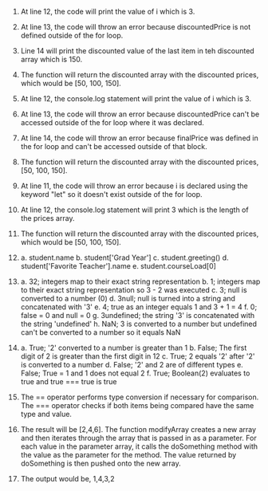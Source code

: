 1) At line 12, the code will print the value of i which is 3.

2) At line 13, the code will throw an error because discountedPrice is not defined outside of the for loop.

3) Line 14 will print the discounted value of the last item in teh discounted array which is 150.

4) The function will return the discounted array with the discounted prices, which would be [50, 100, 150].

5) At line 12, the console.log statement will print the value of i which is 3.

6) At line 13, the code will throw an error because discountedPrice can't be accessed outside of the for loop where it was declared.

7) At line 14, the code will throw an error because finalPrice was defined in the for loop and can't be accessed outside of that block.

8) The function will return the discounted array with the discounted prices, [50, 100, 150].

9) At line 11, the code will throw an error because i is declared using the keyword "let" so it doesn't exist outside of the for loop.

10) At line 12, the console.log statement will print 3 which is the length of the prices array.

11) The function will return the discounted array with the discounted prices, which would be [50, 100, 150].

12) 
    a. student.name
    b. student['Grad Year']
    c. student.greeting()
    d. student['Favorite Teacher'].name
    e. student.courseLoad[0]

13)
    a. 32; integers map to their exact string representation
    b. 1; integers map to their exact string representation so 3 - 2 was executed
    c. 3; null is converted to a number (0)
    d. 3null; null is turned into a string and concatenated with '3'
    e. 4; true as an integer equals 1 and 3 + 1 = 4
    f. 0; false = 0 and null = 0
    g. 3undefined; the string '3' is concatenated with the string 'undefined'
    h. NaN; 3 is converted to a number but undefined can't be converted to a number so it equals NaN

14) 
    a. True; '2' converted to a number is greater than 1
    b. False; The first digit of 2 is greater than the first digit in 12
    c. True; 2 equals '2' after '2' is converted to a number
    d. False; '2' and 2 are of different types
    e. False; True = 1 and 1 does not equal 2
    f. True; Boolean(2) evaluates to true and true === true is true

15) The == operator performs type conversion if necessary for comparison. The === operator checks if both items being compared have the same type and value.

17) The result will be [2,4,6]. The function modifyArray creates a new array and then iterates through the array that is passed in as a parameter. For each value in the parameter array, it calls the doSomething method with the value as the parameter for the method. The value returned by doSomething is then pushed onto the new array.

19) The output would be, 1,4,3,2